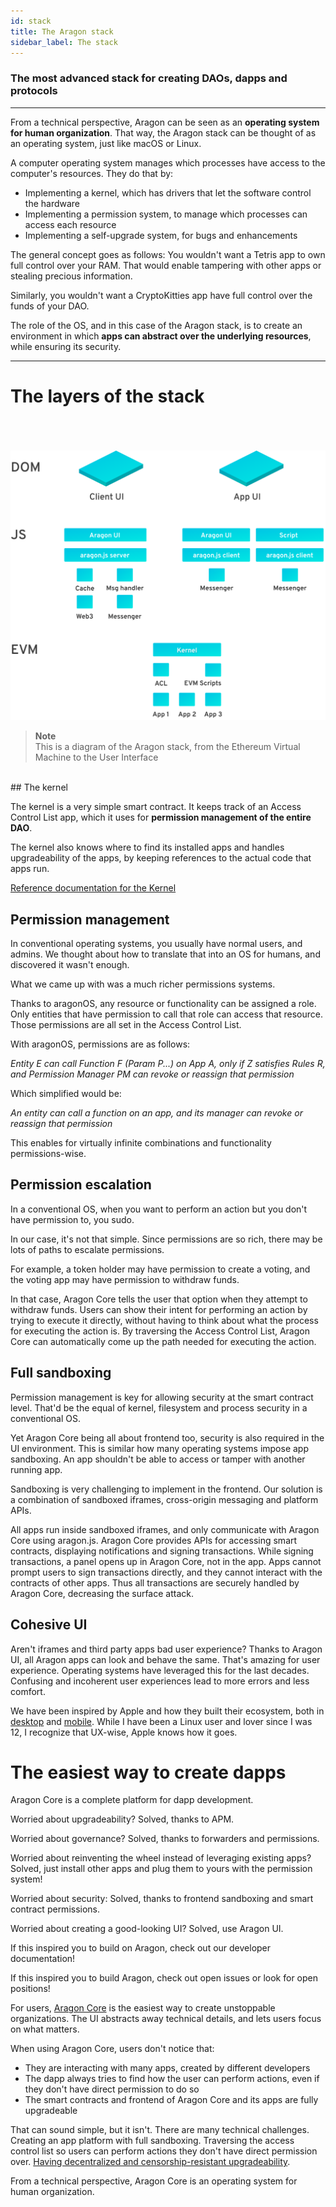 ```yaml
---
id: stack
title: The Aragon stack
sidebar_label: The stack
---
```


### The most advanced stack for creating DAOs, dapps and protocols
---

From a technical perspective, Aragon can be seen as an **operating system for human organization**.
That way, the Aragon stack can be thought of as an operating system, just like macOS or Linux.

A computer operating system manages which processes have access to the computer's resources. They do that by:

- Implementing a kernel, which has drivers that let the software control the hardware
- Implementing a permission system, to manage which processes can access each resource
- Implementing a self-upgrade system, for bugs and enhancements

The general concept goes as follows: You wouldn't want a Tetris app to own full control over your RAM. That would enable tampering with other apps or stealing precious information.

Similarly, you wouldn't want a CryptoKitties app have full control over the funds of your DAO.

The role of the OS, and in this case of the Aragon stack, is to create an environment in which **apps can abstract over the underlying resources**, while ensuring its security.

---

# The layers of the stack
<br><br><br>
![The Aragon stack](/docs/assets/architecture.svg)
<br>
> **Note**<br>
> This is a diagram of the Aragon stack, from the Ethereum Virtual Machine to the User Interface

<br>
## The kernel

The kernel is a very simple smart contract. It keeps track of an Access Control List app, which it uses for **permission management of the entire DAO**.

The kernel also knows where to find its installed apps and handles upgradeability of the apps, by keeping references to the actual code that apps run.

[Reference documentation for the Kernel](/docs/aragonos-ref.html#2-kernel)

## Permission management

In conventional operating systems, you usually have normal users, and admins. We thought about how to translate that into an OS for humans, and discovered it wasn't enough.

What we came up with was a much richer permissions systems.

Thanks to aragonOS, any resource or functionality can be assigned a role. Only entities that have permission to call that role can access that resource. Those permissions are all set in the Access Control List.

With aragonOS, permissions are as follows:

*Entity E can call Function F (Param P...) on App A, only if Z satisfies Rules R, and Permission Manager PM can revoke or reassign that permission*

Which simplified would be:

*An entity can call a function on an app, and its manager can revoke or reassign that permission*

This enables for virtually infinite combinations and functionality permissions-wise.

## Permission escalation

In a conventional OS, when you want to perform an action but you don't have permission to, you sudo.

In our case, it's not that simple. Since permissions are so rich, there may be lots of paths to escalate permissions.

For example, a token holder may have permission to create a voting, and the voting app may have permission to withdraw funds.

In that case, Aragon Core tells the user that option when they attempt to withdraw funds. Users can show their intent for performing an action by trying to execute it directly, without having to think about what the process for executing the action is. By traversing the Access Control List, Aragon Core can automatically come up the path needed for executing the action.

## Full sandboxing

Permission management is key for allowing security at the smart contract level. That'd be the equal of kernel, filesystem and process security in a conventional OS.

Yet Aragon Core being all about frontend too, security is also required in the UI environment. This is similar how many operating systems impose app sandboxing. An app shouldn't be able to access or tamper with another running app.

Sandboxing is very challenging to implement in the frontend. Our solution is a combination of sandboxed iframes, cross-origin messaging and platform APIs.

All apps run inside sandboxed iframes, and only communicate with Aragon Core using aragon.js. Aragon Core provides APIs for accessing smart contracts, displaying notifications and signing transactions. While signing transactions, a panel opens up in Aragon Core, not in the app. Apps cannot prompt users to sign transactions directly, and they cannot interact with the contracts of other apps. Thus all transactions are securely handled by Aragon Core, decreasing the surface attack.

## Cohesive UI

Aren't iframes and third party apps bad user experience? Thanks to Aragon UI, all Aragon apps can look and behave the same. That's amazing for user experience. Operating systems have leveraged this for the last decades. Confusing and incoherent user experiences lead to more errors and less comfort.

We have been inspired by Apple and how they built their ecosystem, both in [desktop](https://developer.apple.com/documentation/appkit) and [mobile](https://developer.apple.com/documentation/uikit). While I have been a Linux user and lover since I was 12, I recognize that UX-wise, Apple knows how it goes.

# The easiest way to create dapps

Aragon Core is a complete platform for dapp development.

Worried about upgradeability? Solved, thanks to APM.

Worried about governance? Solved, thanks to forwarders and permissions.

Worried about reinventing the wheel instead of leveraging existing apps? Solved, just install other apps and plug them to yours with the permission system!

Worried about security: Solved, thanks to frontend sandboxing and smart contract permissions.

Worried about creating a good-looking UI? Solved, use Aragon UI.

If this inspired you to build on Aragon, check out our developer documentation!

If this inspired you to build Aragon, check out open issues or look for open positions!



For users, [Aragon Core](https://app.aragon.org) is the easiest way to create unstoppable organizations. The UI abstracts away technical details, and lets users focus on what matters.

When using Aragon Core, users don't notice that:

- They are interacting with many apps, created by different developers
- The dapp always tries to find how the user can perform actions, even if they don't have direct permission to do so
- The smart contracts and frontend of Aragon Core and its apps are fully upgradeable

That can sound simple, but it isn't. There are many technical challenges. Creating an app platform with full sandboxing. Traversing the access control list so users can perform actions they don't have direct permission over. [Having decentralized and censorship-resistant upgradeability](https://blog.aragon.org/deploying-and-distributing-aragon-core-11e70cbc9b50/).

From a technical perspective, Aragon Core is an operating system for human organization.



